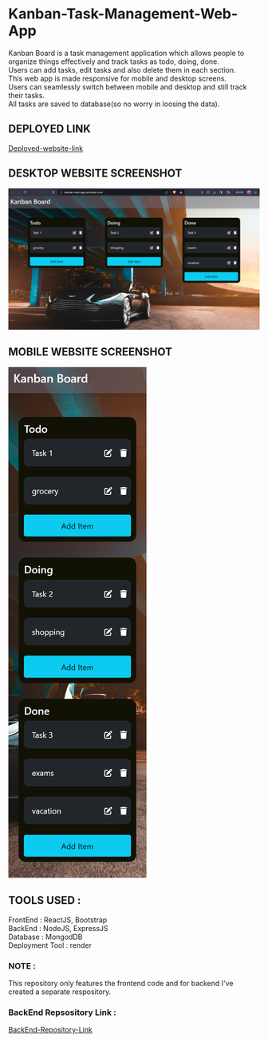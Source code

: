 # Kanban-Task-Management-Web-App 

Kanban Board is a task management application which allows people to organize things effectively and track tasks as todo, doing, done. <br>
Users can add tasks, edit tasks and also delete them in each section. <br>
This web app is made responsive for mobile and desktop screens. <br>
Users can seamlessly switch between mobile and desktop and still track their tasks. <br>
All tasks are saved to database(so no worry in loosing the data).

## DEPLOYED LINK
[Deployed-website-link](https://kanban-web-app.onrender.com/)

## DESKTOP WEBSITE SCREENSHOT
![Desktop Website Screenshot](images/desktop-website.png)

## MOBILE WEBSITE SCREENSHOT
![Mobile Website Screenshot](images/mobile-website.png)

## TOOLS USED : 
FrontEnd : ReactJS, Bootstrap <br>
BackEnd : NodeJS, ExpressJS <br>
Database : MongodDB <br>
Deployment Tool : render 

### NOTE :
This repository only features the frontend code and for backend I've created a separate respository. 

### BackEnd Repsository Link : 
[BackEnd-Repository-Link](https://github.com/vatsan-0613/kanban-backend)


